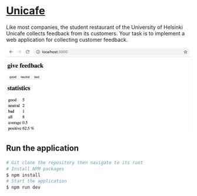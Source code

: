 # [Unicafe](https://fullstackopen.com/en/part1/a_more_complex_state_debugging_react_apps#exercises-1-6-1-14)


Like most companies, the student restaurant of the University of Helsinki Unicafe collects feedback from its customers. Your task is to implement a web application for collecting customer feedback.

![unicafe-preview](./images/16e.png)

## Run the application 

```bash
# Git clone the repository then navigate to its root
# Install NPM packages
$ npm install
# Start the application
$ npm run dev
```
